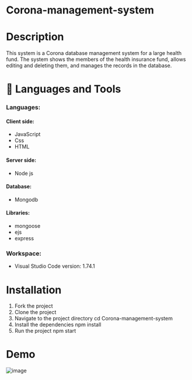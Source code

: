 # Corona-management-system
# Description
This system is a Corona database management system for a large health fund.
The system shows the members of the health insurance fund, allows
editing and deleting them, and manages the records in the database.
# 💼 Languages and Tools
### Languages: <br />
#### Client side:<br />
  * JavaScript <br />
  * Css <br />
  * HTML <br />
#### Server side: <br />
  * Node js
#### Database: <br />
  * Mongodb <br />
#### Libraries: <br /> 
  * mongoose <br /> 
  * ejs <br /> 
  * express <br /> 
### Workspace: <br /> 
  * Visual Studio Code version: 1.74.1 <br />
# Installation
1. Fork the project
2. Clone the project
3. Navigate to the project directory cd Corona-management-system
4. Install the dependencies npm install
5. Run the project npm start
# Demo
![image](https://github.com/EstyBlotnik/Corona-management-system/assets/118099586/e9d5c92a-5410-4a89-9370-a41f35dc0849)
